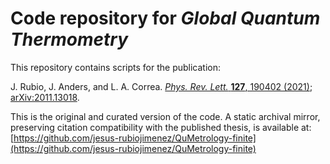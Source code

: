 # Code repository for *Global Quantum Thermometry*

This repository contains scripts for the publication:

J. Rubio, J. Anders, and L. A. Correa. [*Phys. Rev. Lett.* **127**, 190402 (2021)](https://doi.org/10.1103/PhysRevLett.127.190402); [arXiv:2011.13018](https://arxiv.org/abs/2011.13018).  

This is the original and curated version of the code. A static archival mirror, preserving citation compatibility with the published thesis, is available at: [https://github.com/jesus-rubiojimenez/QuMetrology-finite](https://github.com/jesus-rubiojimenez/QuMetrology-finite)
